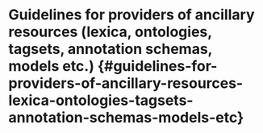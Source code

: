 # Guidelines for providers of ancillary resources (lexica, ontologies, tagsets, annotation schemas, models etc.) {#guidelines-for-providers-of-ancillary-resources-lexica-ontologies-tagsets-annotation-schemas-models-etc}